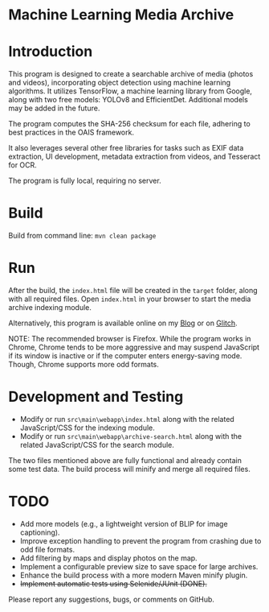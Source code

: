# Machine Learning Media Archive

# Introduction
This program is designed to create a searchable archive of media (photos and videos), incorporating object detection using machine learning algorithms. It utilizes TensorFlow, a machine learning library from Google, along with two free models: YOLOv8 and EfficientDet. Additional models may be added in the future.

The program computes the SHA-256 checksum for each file, adhering to best practices in the OAIS framework.

It also leverages several other free libraries for tasks such as EXIF data extraction, UI development, metadata extraction from videos, and Tesseract for OCR.

The program is fully local, requiring no server.

# Build
Build from command line: `mvn clean package`

# Run
After the build, the `index.html` file will be created in the `target` folder, along with all required files. Open `index.html` in your browser to start the media archive indexing module.

Alternatively, this program is available online on my [Blog](https://zlelik.blogspot.com/2025/03/ml-media-archive.html) or on [Glitch](https://ml-media-archive.glitch.me).

NOTE: The recommended browser is Firefox. While the program works in Chrome, Chrome tends to be more aggressive and may suspend JavaScript if its window is inactive or if the computer enters energy-saving mode. Though, Chrome supports more odd formats.

# Development and Testing
- Modify or run `src\main\webapp\index.html` along with the related JavaScript/CSS for the indexing module.
- Modify or run `src\main\webapp\archive-search.html` along with the related JavaScript/CSS for the search module.

The two files mentioned above are fully functional and already contain some test data. The build process will minify and merge all required files.

# TODO
- Add more models (e.g., a lightweight version of BLIP for image captioning).
- Improve exception handling to prevent the program from crashing due to odd file formats.
- Add filtering by maps and display photos on the map.
- Implement a configurable preview size to save space for large archives.
- Enhance the build process with a more modern Maven minify plugin.
- ~~Implement automatic tests using Selenide/JUnit (DONE).~~

Please report any suggestions, bugs, or comments on GitHub.

